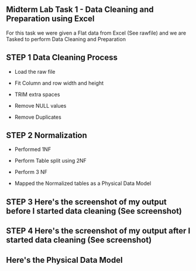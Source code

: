 ## Midterm Lab Task 1 - Data Cleaning and Preparation using Excel

For this task we were given a Flat data from Excel (See rawfile) and we are Tasked to perform Data Cleaning and Preparation

## STEP 1 Data Cleaning Process
- Load the raw file

- Fit Column and row width and height
  
- TRIM extra spaces
  
- Remove NULL values
  
- Remove Duplicates

## STEP 2 Normalization

- Performed 1NF

- Perform Table split using 2NF

- Perform 3 NF

- Mapped the Normalized tables as a Physical Data Model

## STEP 3 Here's the screenshot of my output before I started data cleaning (See screenshot)


## STEP 4 Here's the screenshot of my output after I started data cleaning (See screenshot)

## Here's the Physical Data Model
